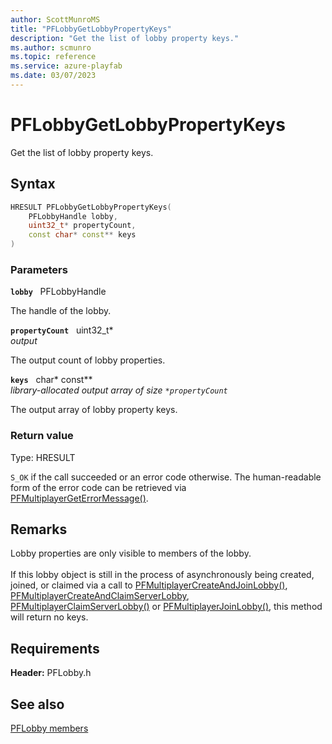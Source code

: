 ```yaml
---
author: ScottMunroMS
title: "PFLobbyGetLobbyPropertyKeys"
description: "Get the list of lobby property keys."
ms.author: scmunro
ms.topic: reference
ms.service: azure-playfab
ms.date: 03/07/2023
---
```


# PFLobbyGetLobbyPropertyKeys  

Get the list of lobby property keys.  

## Syntax  
  
```cpp
HRESULT PFLobbyGetLobbyPropertyKeys(  
    PFLobbyHandle lobby,  
    uint32_t* propertyCount,  
    const char* const** keys  
)  
```  
  
### Parameters  
  
**`lobby`** &nbsp; PFLobbyHandle  
  
The handle of the lobby.  
  
**`propertyCount`** &nbsp; uint32_t*  
*output*  
  
The output count of lobby properties.  
  
**`keys`** &nbsp; char* const**  
*library-allocated output array of size `*propertyCount`*  
  
The output array of lobby property keys.  
  
  
### Return value
Type: HRESULT
  
```S_OK``` if the call succeeded or an error code otherwise. The human-readable form of the error code can be retrieved via [PFMultiplayerGetErrorMessage()](../../pfmultiplayer/functions/pfmultiplayergeterrormessage.md).
  
## Remarks  
  
Lobby properties are only visible to members of the lobby. <br /><br /> If this lobby object is still in the process of asynchronously being created, joined, or claimed via a call to [PFMultiplayerCreateAndJoinLobby()](pfmultiplayercreateandjoinlobby.md), [PFMultiplayerCreateAndClaimServerLobby](pfmultiplayercreateandclaimserverlobby.md), [PFMultiplayerClaimServerLobby()](pfmultiplayerclaimserverlobby.md) or [PFMultiplayerJoinLobby()](pfmultiplayerjoinlobby.md), this method will return no keys.
  
## Requirements  
  
**Header:** PFLobby.h
  
## See also  
[PFLobby members](../pflobby_members.md)  

  
  

